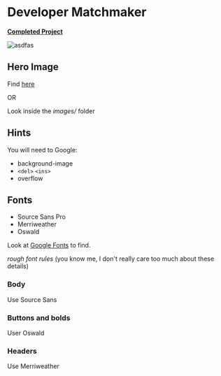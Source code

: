 # Developer Matchmaker

**[Completed Project](http://fewdmaterials.github.io/developer_matchmaker/)**

![asdfas](https://github.com/FEWDMaterials/FEWD_Developer_Matchmaker/blob/master/StartupMatchmaker.png?raw=true)

## Hero Image

Find [here](http://www.flickr.com/photos/mikeschinkel/2733534094/)

OR

Look inside the *images/* folder

## Hints

You will need to Google:

* background-image
* ```<del>``` ```<ins>```
* overflow

## Fonts

* Source Sans Pro
* Merriweather
* Oswald

Look at [Google Fonts](https://fonts.google.com/) to find.


*rough font rules* (you know me, I don't really care too much about these details)

### Body
Use Source Sans

### Buttons and bolds
User Oswald

### Headers
Use Merriweather

